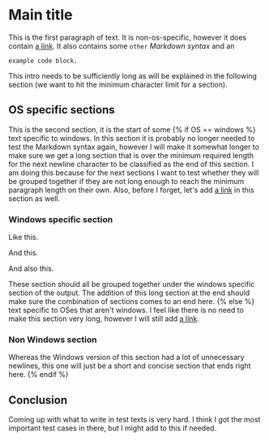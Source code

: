 # Main title

This is the first paragraph of text. It is non-os-specific, however it does contain [a link](generic.md).
It also contains some `other` *Markdown* _syntax_ and an
```shell
example code block.
```
This intro needs to be sufficiently long as will be explained in the following section (we want to hit the minimum
character limit for a section).

## OS specific sections

This is the second section, it is the start of some {% if OS == windows %} text specific to windows.
In this section it is probably no longer needed to test the Markdown syntax again, however I will make it somewhat longer 
to make sure we get a long section that is over the minimum required length for the next newline character to be 
classified as the end of this section. I am doing this because for the next sections I want to test whether they will be
grouped together if they are not long enough to reach the minimum paragraph length on their own. Also, before I forget, 
let's add [a link](windows.md) in this section as well.

### Windows specific section

Like this.

And this.

And also this.

These section should all be grouped together under the windows specific section of the output. The addition of this long
section at the end should make sure the combination of sections comes to an end here.
{% else %}
text specific to OSes that aren't windows. I feel like there is no need to make this section very long, however I will
still add [a link](linuxmacos.md).

### Non Windows section

Whereas the Windows version of this section had a lot of unnecessary newlines, this one will just be a short and concise
section that ends right here.
{% endif %}

## Conclusion

Coming up with what to write in test texts is very hard. I think I got the most important test cases in there, but I 
might add to this if needed.
